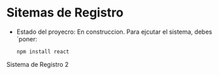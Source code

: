 <h1>Sitemas de Registro</h1>

- Estado del proyecro: En construccion.
  Para ejcutar el sistema, debes ´poner:
  
  ```npm install react```

Sistema de Registro 2
